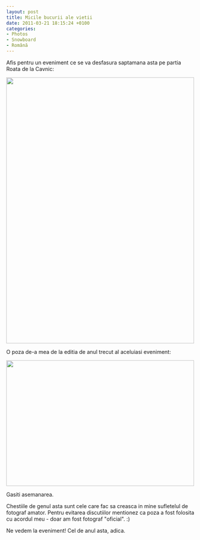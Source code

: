 ```yaml
---
layout: post
title: Micile bucurii ale vietii
date: 2011-03-21 18:15:24 +0100
categories:
- Photos
- Snowboard
- Română
---
```

Afis pentru un eveniment ce se va desfasura saptamana asta pe partia Roata de la Cavnic:

<img class="alignnone size-full wp-image-1189" title="Mountain Dew North vs. South" src="http://www.rusiczki.net/wp-content/uploads/2011/03/mountain-dew-north-vs-south-500x707.jpg" alt="" width="500" height="707" style="padding:0"/>

O poza de-a mea de la editia de anul trecut al aceluiasi eveniment:

<a href="http://www.flickr.com/photos/janos/4476316257/"><img class="alignnone" title="Flo" src="http://farm5.static.flickr.com/4038/4476316257_0e863b7d64.jpg" alt="" width="500" height="334" style="padding:0" /></a>

Gasiti asemanarea.

Chestiile de genul asta sunt cele care fac sa creasca in mine sufletelul de fotograf amator. Pentru evitarea discutiilor mentionez ca poza a fost folosita cu acordul meu - doar am fost fotograf "oficial". :)

Ne vedem la eveniment! Cel de anul asta, adica.
